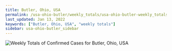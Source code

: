 ```yaml
---
title: Butler, Ohio, USA
permalink: /usa-ohio-butler/weekly_totals/usa-ohio-butler-weekly_totals.html
last_updated: Jan 13, 2022
keywords: ["Butler, Ohio, USA", "weekly totals"]
sidebar: usa-ohio-butler_sidebar
---
```


![Weekly Totals of Confirmed Cases for Butler, Ohio, USA](/covid_tracker/images/graphs/usa-ohio-butler-weekly_totals_graph.png)

